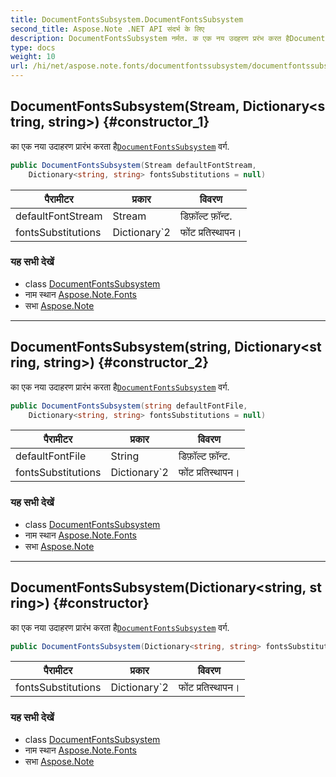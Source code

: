 ```yaml
---
title: DocumentFontsSubsystem.DocumentFontsSubsystem
second_title: Aspose.Note .NET API संदर्भ के लिए
description: DocumentFontsSubsystem नर्मत. क एक नय उदहरण प्ररंभ करत हैDocumentFontsSubsystem वर्ग.
type: docs
weight: 10
url: /hi/net/aspose.note.fonts/documentfontssubsystem/documentfontssubsystem/
---
```

## DocumentFontsSubsystem(Stream, Dictionary&lt;string, string&gt;) {#constructor_1}

का एक नया उदाहरण प्रारंभ करता है[`DocumentFontsSubsystem`](../) वर्ग.

```csharp
public DocumentFontsSubsystem(Stream defaultFontStream, 
    Dictionary<string, string> fontsSubstitutions = null)
```

| पैरामीटर | प्रकार | विवरण |
| --- | --- | --- |
| defaultFontStream | Stream | डिफ़ॉल्ट फ़ॉन्ट. |
| fontsSubstitutions | Dictionary`2 | फोंट प्रतिस्थापन। |

### यह सभी देखें

* class [DocumentFontsSubsystem](../)
* नाम स्थान [Aspose.Note.Fonts](../../documentfontssubsystem/)
* सभा [Aspose.Note](../../../)

---

## DocumentFontsSubsystem(string, Dictionary&lt;string, string&gt;) {#constructor_2}

का एक नया उदाहरण प्रारंभ करता है[`DocumentFontsSubsystem`](../) वर्ग.

```csharp
public DocumentFontsSubsystem(string defaultFontFile, 
    Dictionary<string, string> fontsSubstitutions = null)
```

| पैरामीटर | प्रकार | विवरण |
| --- | --- | --- |
| defaultFontFile | String | डिफ़ॉल्ट फ़ॉन्ट. |
| fontsSubstitutions | Dictionary`2 | फोंट प्रतिस्थापन। |

### यह सभी देखें

* class [DocumentFontsSubsystem](../)
* नाम स्थान [Aspose.Note.Fonts](../../documentfontssubsystem/)
* सभा [Aspose.Note](../../../)

---

## DocumentFontsSubsystem(Dictionary&lt;string, string&gt;) {#constructor}

का एक नया उदाहरण प्रारंभ करता है[`DocumentFontsSubsystem`](../) वर्ग.

```csharp
public DocumentFontsSubsystem(Dictionary<string, string> fontsSubstitutions = null)
```

| पैरामीटर | प्रकार | विवरण |
| --- | --- | --- |
| fontsSubstitutions | Dictionary`2 | फोंट प्रतिस्थापन। |

### यह सभी देखें

* class [DocumentFontsSubsystem](../)
* नाम स्थान [Aspose.Note.Fonts](../../documentfontssubsystem/)
* सभा [Aspose.Note](../../../)


